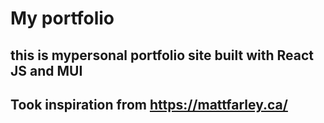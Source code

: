# My portfolio

## this is mypersonal portfolio site built with React JS and MUI 

## Took inspiration from  https://mattfarley.ca/
